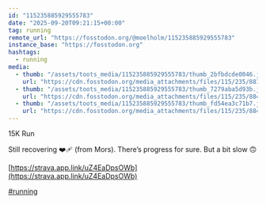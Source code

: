 ```yaml
---
id: "115235885929555783"
date: "2025-09-20T09:21:15+00:00"
tag: running
remote_url: "https://fosstodon.org/@moelholm/115235885929555783"
instance_base: "https://fosstodon.org"
hashtags:
  - running
media:
  - thumb: "/assets/toots_media/115235885929555783/thumb_2bfbdcde0046.jpeg"
    url: "https://cdn.fosstodon.org/media_attachments/files/115/235/881/796/852/000/original/5f31c2e53c518500.jpeg"
  - thumb: "/assets/toots_media/115235885929555783/thumb_7279aba5d93b.jpeg"
    url: "https://cdn.fosstodon.org/media_attachments/files/115/235/884/038/755/142/original/510382da1f5d84a2.jpeg"
  - thumb: "/assets/toots_media/115235885929555783/thumb_fd54ea3c71b7.jpeg"
    url: "https://cdn.fosstodon.org/media_attachments/files/115/235/884/054/277/190/original/a450216bce170beb.jpeg"
---
```

15K Run

Still recovering ❤️‍🩹 (from Mors). There’s progress for sure. But a bit slow 🙃

[https://strava.app.link/uZ4EaDpsOWb](https://strava.app.link/uZ4EaDpsOWb)

[#running](https://fosstodon.org/tags/running)
